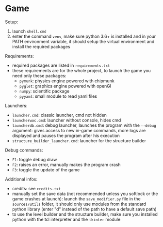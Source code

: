# Game

Setup:
 1. launch `shell.cmd`
 2. enter the command `venv`, make sure python 3.6+ is installed and in your PATH environment variable, it should setup
 the virtual environment and install the required packages
 
Requirements:
 - required packages are listed in `requirements.txt`
 - these requirements are for the whole project, to launch the game you need only these packages:
    - `pymunk`: physics engine powered with chipmunk
    - `pyglet`: graphics engine powered with openGl
    - `numpy`: scientific package
    - `pyyaml`: small module to read yaml files
 
 
Launchers:
 - `launcher.cmd`: classic launcher, cmd not hidden
 - `launcherwoc.cmd`: launcher without console, hides cmd
 - `launcherdb.cmd`: debug launcher, launches the program with the `--debug` argument: gives access to new in-game
  commands, more logs are displayed and pauses the program after his execution
 - `structure_builder_launcher.cmd`: launcher for the structure builder
 
Debug commands:
 - `F1`: toggle debug draw
 - `F2`: raises an error, manually makes the program crash
 - `F3`: toggle the update of the game
 
Additional infos:
  - credits: see `credits.txt`
  - manually set the save data (not recommended unless you softlock or the game crashes at launch):
  launch the `save_modifier.py` file in the `sources/utils` folder, it should only use modules from the
  standard python library (enter "d" instead of the path to have a default save path)
  - to use the level builder and the structure builder, make sure you installed python with the tcl interpreter
  and the `tkinter` module
 